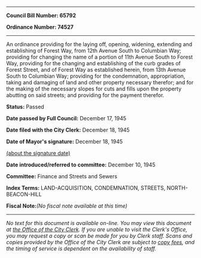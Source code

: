 

********

**Council Bill Number: 65792**
   
**Ordinance Number: 74527**
********

 An ordinance providing for the laying off, opening, widening, extending and establishing of Forest Way, from 12th Avenue South to Columbian Way; providing for changing the name of a portion of 11th Avenue South to Forest Way, providing for the changing and establishing of the curb grades of Forest Street, and of Forest Way as established herein, from 13th Avenue South to Columbian Way; providing for the condemnation, appropriation, taking and damaging of land and other property necessary therefor; and for the making of the necessary slopes for cuts and fills upon the property abutting on said streets; and providing for the payment therefor.

**Status:** Passed
   
**Date passed by Full Council:** December 17, 1945
   
**Date filed with the City Clerk:** December 18, 1945
   
**Date of Mayor's signature:** December 18, 1945
   
[(about the signature date)](/~public/approvaldate.htm)
   
   
   
**Date introduced/referred to committee:** December 10, 1945
   
**Committee:** Finance and Streets and Sewers
   
   
**Index Terms:** LAND-ACQUISITION, CONDEMNATION, STREETS, NORTH-BEACON-HILL

**Fiscal Note:**_(No fiscal note available at this time)_
********

_No text for this document is available on-line. You may view this document at [the Office of the City Clerk](http://www.seattle.gov/leg/clerk/contactUs.htm). If you are unable to visit the Clerk's Office, you may request a copy or scan be made for you by Clerk staff. Scans and copies provided by the Office of the City Clerk are subject to [copy fees](http://clerk.seattle.gov/~public/clerkfees.htm), and the timing of service is dependent on the availability of staff._

